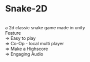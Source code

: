 <h1> Snake-2D </h1><br>
a 2d classic snake game made in unity <br>
Feature<br>
=> Easy to play<br>
=> Co-Op - local multi player<br>
=> Make a Highscore<br>
=> Engaging Audio<br>
